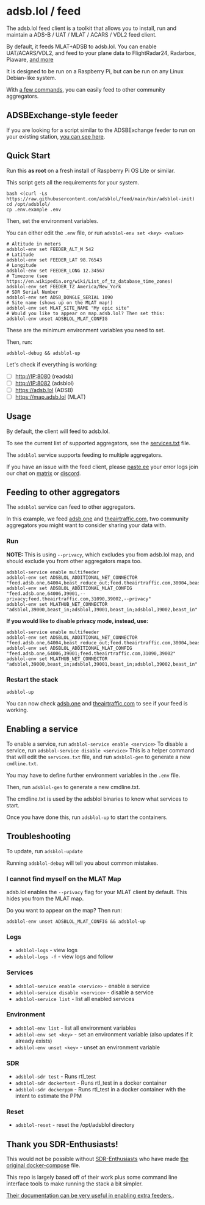 # adsb.lol / feed

The adsb.lol feed client is a toolkit that allows you to install, run and maintain a ADS-B / UAT / MLAT / ACARS / VDL2 feed client.

By default, it feeds MLAT+ADSB to adsb.lol. You can enable UAT/ACARS/VDL2, and feed to your plane data to FlightRadar24, Radarbox, Piaware, [and more](.env.example)

It is designed to be run on a Raspberry Pi, but can be run on any Linux Debian-like system.

With [a few commands](#feeding-to-other-aggregators), you can easily feed to other community aggregators.

## ADSBExchange-style feeder

If you are looking for a script similar to the ADSBExchange feeder to run on your existing station, [you can see here](https://github.com/adsblol/feed/tree/master).

## Quick Start

Run this **as root** on a fresh install of Raspberry Pi OS Lite or similar.

This script gets all the requirements for your system.

```
bash <(curl -Ls https://raw.githubusercontent.com/adsblol/feed/main/bin/adsblol-init)
cd /opt/adsblol/
cp .env.example .env
```

Then, set the environment variables.

You can either edit the `.env` file, or run `adsblol-env set <key> <value>`

```
# Altitude in meters
adsblol-env set FEEDER_ALT_M 542
# Latitude
adsblol-env set FEEDER_LAT 98.76543
# Longitude
adsblol-env set FEEDER_LONG 12.34567
# Timezone (see https://en.wikipedia.org/wiki/List_of_tz_database_time_zones)
adsblol-env set FEEDER_TZ America/New_York
# SDR Serial Number
adsblol-env set ADSB_DONGLE_SERIAL 1090
# Site name (shows up on the MLAT map!)
adsblol-env set MLAT_SITE_NAME "My epic site"
# Would you like to appear on map.adsb.lol? Then set this:
adsblol-env unset ADSBLOL_MLAT_CONFIG
```

These are the minimum environment variables you need to set.

Then, run:
```
adsblol-debug && adsblol-up
```
Let's check if everything is working:

- [ ] <http://IP:8080> (readsb)
- [ ] <http://IP:8082> (adsblol)
- [ ] <https://adsb.lol> (ADSB)
- [ ] <https://map.adsb.lol> (MLAT)

## Usage

By default, the client will feed to adsb.lol.

To see the current list of supported aggregators, see the [services.txt](services.txt) file.

The `adsblol` service supports feeding to multiple aggregators.

If you have an issue with the feed client, please [paste.ee](https://paste.ee) your error logs join our chat on [matrix](https://matrix.to/#/#adsblol:gatto.club) or [discord](https://adsb.lol/discord).

## Feeding to other aggregators

The `adsblol` service can feed to other aggregators.

In this example, we feed [adsb.one](https://adsb.one) and [theairtraffic.com](https://theairtraffic.com),
two community aggregators you might want to consider sharing your data with.

### Run

**NOTE:** This is using `--privacy`, which excludes you from adsb.lol map, and should exclude you from other aggregators maps too.

```
adsblol-service enable multifeeder
adsblol-env set ADSBLOL_ADDITIONAL_NET_CONNECTOR "feed.adsb.one,64004,beast_reduce_out;feed.theairtraffic.com,30004,beast_reduce_out"
adsblol-env set ADSBLOL_ADDITIONAL_MLAT_CONFIG "feed.adsb.one,64006,39001,--privacy;feed.theairtraffic.com,31090,39002,--privacy"
adsblol-env set MLATHUB_NET_CONNECTOR "adsblol,39000,beast_in;adsblol,39001,beast_in;adsblol,39002,beast_in"
```
**If you would like to disable privacy mode, instead, use:**
```
adsblol-service enable multifeeder
adsblol-env set ADSBLOL_ADDITIONAL_NET_CONNECTOR "feed.adsb.one,64004,beast_reduce_out;feed.theairtraffic.com,30004,beast_reduce_out"
adsblol-env set ADSBLOL_ADDITIONAL_MLAT_CONFIG "feed.adsb.one,64006,39001;feed.theairtraffic.com,31090,39002"
adsblol-env set MLATHUB_NET_CONNECTOR "adsblol,39000,beast_in;adsblol,39001,beast_in;adsblol,39002,beast_in"
```

### Restart the stack

```
adsblol-up
```

You can now check [adsb.one](https://adsb.one/myip) and [theairtraffic.com](https://theairtraffic.com/feed/myip/) to see if your feed is working.

## Enabling a service

To enable a service, run `adsblol-service enable <service>`
To disable a service, run `adsblol-service disable <service>`
This is a helper command that will edit the `services.txt` file, and run `adsblol-gen` to generate a new `cmdline.txt`.

You may have to define further environment variables in the `.env` file.

Then, run `adsblol-gen` to generate a new cmdline.txt.

The cmdline.txt is used by the adsblol binaries to know what services to start.

Once you have done this, run `adsblol-up` to start the containers.

## Troubleshooting

To update, run `adsblol-update`

Running `adsblol-debug` will tell you about common mistakes.

### I cannot find myself on the MLAT Map

adsb.lol enables the `--privacy` flag for your MLAT client by default.
This hides you from the MLAT map.

Do you want to appear on the map? Then run:

```
adsblol-env unset ADSBLOL_MLAT_CONFIG && adsblol-up
```

### Logs

- `adsblol-logs` - view logs
- `adsblol-logs -f` - view logs and follow

### Services
- `adsblol-service enable <service>` - enable a service
- `adsblol-service disable <service>` - disable a service
- `adsblol-service list` - list all enabled services

### Environment
- `adsblol-env list` - list all environment variables
- `adsblol-env set <key>` - set an environment variable (also updates if it already exists)
- `adsblol-env unset <key>` - unset an environment variable

### SDR
- `adsblol-sdr test` - Runs rtl_test
- `adsblol-sdr dockertest` - Runs rtl_test in a docker container
- `adsblol-sdr dockerppm` - Runs rtl_test in a docker container with the intent to estimate the PPM

### Reset
- `adsblol-reset` - reset the /opt/adsblol directory

## Thank you SDR-Enthusiasts!

This would not be possible without [SDR-Enthusiasts](https://github.com/sdr-enthusiasts/) who have made [the original docker-compose](https://github.com/sdr-enthusiasts/docker-install) file.

This repo is largely based off of their work plus some command line interface tools to make running the stack a bit simpler.

[Their documentation can be very useful in enabling extra feeders.](https://sdr-enthusiasts.gitbook.io/ads-b/feeder-containers/feeding-flightaware-piaware).
